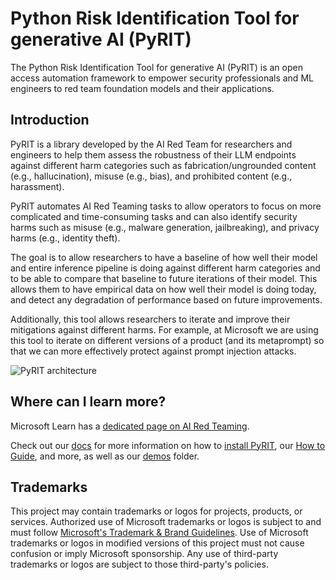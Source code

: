 # Python Risk Identification Tool for generative AI (PyRIT)

The Python Risk Identification Tool for generative AI (PyRIT) is an open
access automation framework to empower security professionals and ML
engineers to red team foundation models and their applications.

## Introduction

PyRIT is a library developed by the AI Red Team for researchers and engineers
to help them assess the robustness of their LLM endpoints against different
harm categories such as fabrication/ungrounded content (e.g., hallucination),
misuse (e.g., bias), and prohibited content (e.g., harassment).

PyRIT automates AI Red Teaming tasks to allow operators to focus on more
complicated and time-consuming tasks and can also identify security harms such
as misuse (e.g., malware generation, jailbreaking), and privacy harms
(e.g., identity theft).​

The goal is to allow researchers to have a baseline of how well their model
and entire inference pipeline is doing against different harm categories and
to be able to compare that baseline to future iterations of their model.
This allows them to have empirical data on how well their model is doing
today, and detect any degradation of performance based on future improvements.

Additionally, this tool allows researchers to iterate and improve their
mitigations against different harms.
For example, at Microsoft we are using this tool to iterate on different
versions of a product (and its metaprompt) so that we can more effectively
protect against prompt injection attacks.

![PyRIT architecture](https://github.com/azure/pyrit/blob/releases/v0.1.0/assets/pyrit_architecture.png)

## Where can I learn more?

Microsoft Learn has a
[dedicated page on AI Red Teaming](https://learn.microsoft.com/en-us/security/ai-red-team).

Check out our [docs](https://github.com/azure/pyrit/blob/releases/v0.1.0/doc/README.md) for more information
on how to [install PyRIT](https://github.com/azure/pyrit/blob/releases/v0.1.0/doc/setup/install_pyrit.md),
our [How to Guide](https://github.com/azure/pyrit/blob/releases/v0.1.0/doc/how_to_guide.ipynb),
and more, as well as our [demos](https://github.com/azure/pyrit/blob/releases/v0.1.0/doc/demo/) folder.

## Trademarks

This project may contain trademarks or logos for projects, products, or services.
Authorized use of Microsoft trademarks or logos is subject to and must follow
[Microsoft's Trademark & Brand Guidelines](https://www.microsoft.com/en-us/legal/intellectualproperty/trademarks/usage/general).
Use of Microsoft trademarks or logos in modified versions of this project must
not cause confusion or imply Microsoft sponsorship.
Any use of third-party trademarks or logos are subject to those third-party's
policies.
